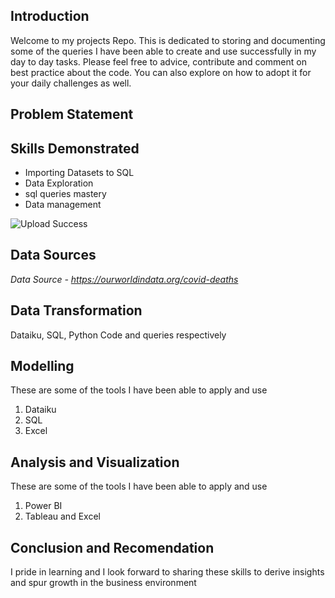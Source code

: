## Introduction

Welcome to my projects Repo. This is dedicated to storing and documenting some of the queries I have been able to create and use successfully in my day to day tasks. Please feel free to advice, contribute and comment on best practice about the code. You can also explore on how to adopt it for your daily challenges as well.

## Problem Statement
## Skills Demonstrated

- Importing Datasets to SQL
- Data Exploration
- sql queries mastery
- Data management

![Upload Success](https://github.com/kenbiz25/Projects/blob/1622653ab0c7e1b1550a10dadcc8c0b7f5b63f81/Coronavirus(Covid-19)-Analysis/Snip%202.jpg)

## Data Sources

*Data Source - https://ourworldindata.org/covid-deaths*

## Data Transformation

 Dataiku, SQL, Python Code and queries respectively

## Modelling

These are some of the tools I have been able to apply and use
1. Dataiku
2. SQL
3. Excel

## Analysis and Visualization

These are some of the tools I have been able to apply and use
1. Power BI
2. Tableau and Excel

## Conclusion and Recomendation

I pride in learning and I look forward to sharing these skills to derive insights and spur growth in the business environment
